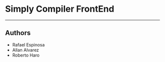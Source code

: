 # Simply Compiler FrontEnd
------------------------------

## Authors
- Rafael Espinosa
- Allan Alvarez
- Roberto Haro
